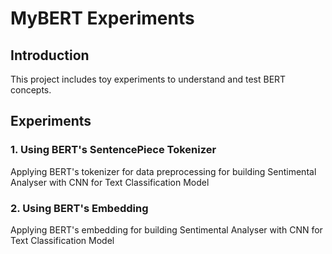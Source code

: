 # MyBERT Experiments

## Introduction
This project includes toy experiments to understand and test BERT concepts. 

## Experiments

### 1. Using BERT's SentencePiece Tokenizer 
Applying BERT's tokenizer for data preprocessing for building Sentimental Analyser with CNN for Text Classification Model

### 2. Using BERT's Embedding 
Applying BERT's embedding for building Sentimental Analyser with CNN for Text Classification Model



